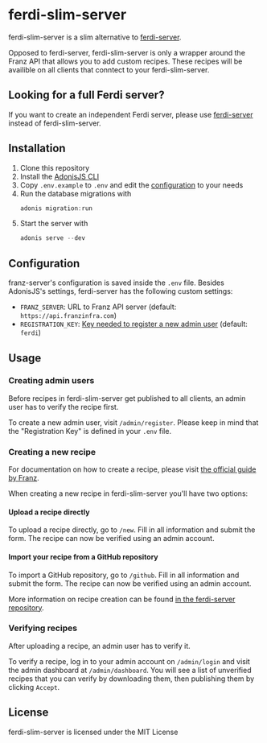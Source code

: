# ferdi-slim-server
ferdi-slim-server is a slim alternative to [ferdi-server](https://github.com/vantezzen/ferdi-server).

Opposed to ferdi-server, ferdi-slim-server is only a wrapper around the Franz API that allows you to add custom recipes. These recipes will be availible on all clients that conntect to your ferdi-slim-server.

## Looking for a full Ferdi server?
If you want to create an independent Ferdi server, please use [ferdi-server](https://github.com/vantezzen/ferdi-server) instead of ferdi-slim-server.

## Installation
1. Clone this repository
2. Install the [AdonisJS CLI](https://adonisjs.com/)
3. Copy `.env.example` to `.env` and edit the [configuration](#configuration) to your needs
4. Run the database migrations with
    ```js
    adonis migration:run
    ```
5. Start the server with
    ```js
    adonis serve --dev
    ```

## Configuration
franz-server's configuration is saved inside the `.env` file. Besides AdonisJS's settings, ferdi-server has the following custom settings:
- `FRANZ_SERVER`: URL to Franz API server (default: `https://api.franzinfra.com`)
- `REGISTRATION_KEY`: [Key needed to register a new admin user](#creating-admin-users) (default: `ferdi`)

## Usage
### Creating admin users
Before recipes in ferdi-slim-server get published to all clients, an admin user has to verify the recipe first.

To create a new admin user, visit `/admin/register`. Please keep in mind that the "Registration Key" is defined in your `.env` file.

### Creating a new recipe
For documentation on how to create a recipe, please visit [the official guide by Franz](https://github.com/meetfranz/plugins/blob/master/docs/integration.md).

When creating a new recipe in ferdi-slim-server you'll have two options:

#### Upload a recipe directly
To upload a recipe directly, go to `/new`. Fill in all information and submit the form. The recipe can now be verified using an admin account.

#### Import your recipe from a GitHub repository
To import a GitHub repository, go to `/github`. Fill in all information and submit the form. The recipe can now be verified using an admin account.

More information on recipe creation can be found [in the ferdi-server repository](https://github.com/vantezzen/ferdi-server#creating-and-using-custom-recipes).

### Verifying recipes
After uploading a recipe, an admin user has to verify it.

To verify a recipe, log in to your admin account on `/admin/login` and visit the admin dashboard at `/admin/dashboard`. You will see a list of unverified recipes that you can verify by downloading them, then publishing them by clicking `Accept`.

## License
ferdi-slim-server is licensed under the MIT License